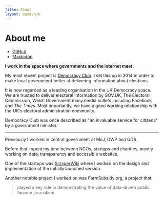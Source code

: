```yaml
---
title: About
layout: base.njk
---
```


# About me

* <a href="https://github.com/symroe" rel="me">GitHub</a>
* <a href="https://mastodon.me.uk/@symroe" rel="me">Mastodon</a>


**I work in the space where governments and the internet meet.**

My most recent project is [Democracy Club](https://democracyclub.org.uk/). 
I set this up in 2014 in order to make local government better at delivering 
information about elections. 

It is now regarded as a leading organisation in the UK Democracy space. We are 
trusted to deliver electoral information by GOV.UK, The Electoral Commission, Welsh Government
many media outlets including Facebook and *The Times*. Most importantly, we have a good working
relationship with the UK's electoral administration community.

Democracy Club was once described as "an invaluable service for citizens" by a government minister.

---

Previously I worked in central government at MoJ, DWP and GDS. 

Before that I spent my time between NGOs, startups and charities, mostly working on 
data, transparency and accessible websites. 

One of the startups was [ScraperWiki](https://en.wikipedia.org/wiki/QuickCode) where I 
worked on the design and implementation of the initially launched version.

Another notable project I worked on was FarmSubsidy.org, a project that:

> played a key role in demonstrating the value of data-driven public finance journalism